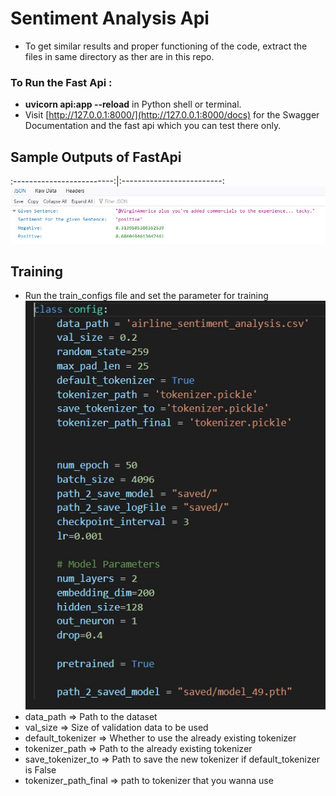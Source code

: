 # Sentiment Analysis Api
- To get similar results and proper functioning of the code, extract the files in same directory as ther are in this repo.
### To Run the Fast Api : 
- **uvicorn api:app --reload** in Python shell or terminal.
-  Visit [http://127.0.0.1:8000/](http://127.0.0.1:8000/docs) for the Swagger Documentation and the fast api which you can test there only.


## Sample Outputs of FastApi    
:-------------------------:|:-------------------------:
![](https://github.com/aayush9753/sentiment_analysis_api/blob/main/repo_images/output_example.jpg)

## Training
- Run the train_configs file and set the parameter for training
![](https://github.com/aayush9753/sentiment_analysis_api/blob/main/repo_images/train_configs.jpg)
- data_path => Path to the dataset
- val_size => Size of validation data to be used
- default_tokenizer => Whether to use the already existing tokenizer
- tokenizer_path => Path to the already existing tokenizer
- save_tokenizer_to => Path to save the new tokenizer if default_tokenizer is False
- tokenizer_path_final => path to tokenizer that you wanna use
